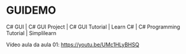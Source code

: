 # GUIDEMO
C# GUI | C# GUI Project | C# GUI Tutorial | Learn C# | C# Programming Tutorial | Simplilearn

Vídeo aula da aula 01: https://youtu.be/UMc1HLyBHSQ
